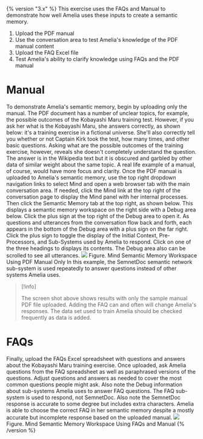 {% version "3.x" %}
This exercise uses the FAQs and Manual to demonstrate how well Amelia uses these inputs to create a semantic memory.
1.  Upload the PDF manual
2.  Use the conversation area to test Amelia's knowledge of the PDF manual content
3.  Upload the FAQ Excel file
4.  Test Amelia's ability to clarify knowledge using FAQs and the PDF manual
# Manual
To demonstrate Amelia's semantic memory, begin by uploading only the manual. The PDF document has a number of unclear topics, for example, the possible outcomes of the Kobayashi Maru training test. However, if you ask her what is the Kobayashi Maru, she answers correctly, as shown below: it's a training exercise in a fictional universe. She'll also correctly tell you whether or not Captain Kirk took the test, how many times, and other basic questions.
Asking what are the possible outcomes of the training exercise, however, reveals she doesn't completely understand the question. The answer is in the Wikipedia text but it is obscured and garbled by other data of similar weight about the same topic. A real life example of a manual, of course, would have more focus and clarity.
Once the PDF manual is uploaded to Amelia's semantic memory, use the top right dropdown navigation links to select Mind and open a web browser tab with the main conversation area. If needed, click the Mind link at the top right of the conversation page to display the Mind panel with her internal processes.
Then click the Semantic Memory tab at the top right, as shown below. This displays a semantic memory workspace on the right side with a Debug area below. Click the plus sign at the top right of the Debug area to open it.
As questions and utterances from the conversation flow back and forth, each appears in the bottom of the Debug area with a plus sign on the far right. Click the plus sign to toggle the display of the Initial Context, Pre-Processors, and Sub-Systems used by Amelia to respond. Click on one of the three headings to displays its contents. The Debug area also can be scrolled to see all utterances.
![](attachments/28476795/28476796.jpg)
Figure. Mind Semantic Memory Workspace Using PDF Manual Only
In this example, the SemnetDoc semantic network sub-system is used repeatedly to answer questions instead of other systems Amelia uses.
> [!info]  
>
> The screen shot above shows results with only the sample manual PDF file uploaded. Adding the FAQ can and often will change Amelia's responses. The data set used to train Amelia should be checked frequently as data is added.

# FAQs
Finally, upload the FAQs Excel spreadsheet with questions and answers about the Kobayashi Maru training exercise. Once uploaded, ask Amelia questions from the FAQ spreadsheet as well as paraphrased versions of the questions. Adjust questions and answers as needed to cover the most common questions people might ask.
Also note the Debug information about sub-systems Amelia uses to answer FAQ questions. The FAQ sub-system is used to respond, not SemnetDoc. Also note the SemnetDoc response is accurate to some degree but includes extra characters. Amelia is able to choose the correct FAQ in her semantic memory despite a mostly accurate but incomplete response based on the uploaded manual.
![](attachments/28476795/28476797.jpg)
Figure. Mind Semantic Memory Workspace Using FAQs and Manual
{% /version %}
